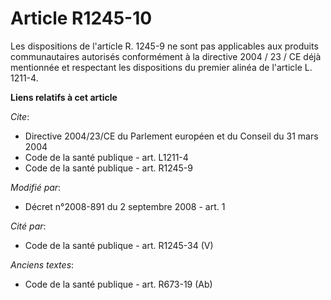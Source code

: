 # Article R1245-10

Les dispositions de l'article R. 1245-9 ne sont pas applicables aux produits communautaires autorisés conformément à la
directive 2004 / 23 / CE déjà mentionnée et respectant les dispositions du premier alinéa de l'article L. 1211-4.

**Liens relatifs à cet article**

_Cite_:

  - Directive 2004/23/CE du Parlement européen et du Conseil du 31 mars 2004
  - Code de la santé publique - art. L1211-4
  - Code de la santé publique - art. R1245-9

_Modifié par_:

  - Décret n°2008-891 du 2 septembre 2008 - art. 1

_Cité par_:

  - Code de la santé publique - art. R1245-34 (V)

_Anciens textes_:

  - Code de la santé publique - art. R673-19 (Ab)
